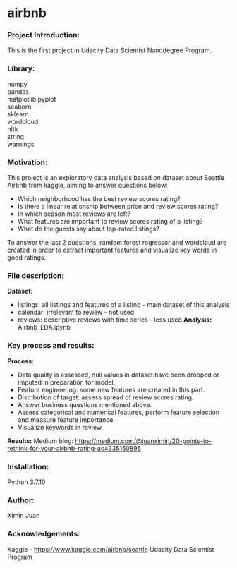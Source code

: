 # airbnb

### Project Introduction: 
This is the first project in Udacity Data Scientist Nanodegree Program.

### Library:
numpy <br>
pandas <br>
matplotlib.pyplot <br>
seaborn <br>
sklearn <br>
wordcloud <br>
nltk <br>
string <br>
warnings <br>

### Motivation: 
This project is an exploratory data analysis based on dataset about Seattle Airbnb from kaggle, aiming to answer questions below:
- Which neighborhood has the best review scores rating?
- Is there a linear relationship between price and review scores rating?
- In which season most reviews are left?
- What features are important to review scores rating of a listing?
- What do the guests say about top-rated listings?

To answer the last 2 questions, random forest regressor and wordcloud are created in order to extract important features and visualize key words in good ratings.

### File description:
**Dataset:**
- listings: all listings and features of a listing - main dataset of this analysis
- calendar: irrelevant to review - not used
- reviews: descriptive reviews with time series - less used
**Analysis:**
Airbnb_EDA.ipynb

### Key process and results:
**Process:**
- Data quality is assessed, null values in dataset have been dropped or imputed in preparation for model.
- Feature engineering: some new features are created in this part.
- Distribution of target: assess spread of review scores rating.
- Answer business questions mentioned above.
- Assess categorical and numerical features, perform feature selection and measure feature importance.
- Visualize keywords in review.

**Results:**
Medium blog: https://medium.com/@juanximin/20-points-to-rethink-for-your-airbnb-rating-ac4335150895


### Installation:
Python 3.7.10

### Author:
Ximin Juan

### Acknowledgements:
Kaggle - https://www.kaggle.com/airbnb/seattle
Udacity Data Scientist Program